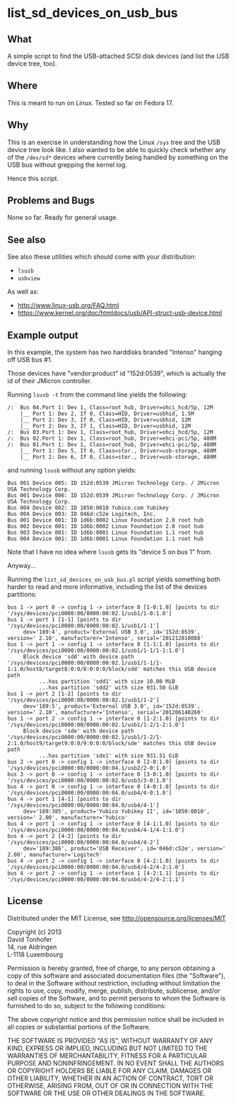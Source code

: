 list_sd_devices_on_usb_bus
==========================

What
----

A simple script to find the USB-attached SCSI disk devices (and list the USB device tree, too).

Where
-----

This is meant to run on Linux. Tested so far on Fedora 17.

Why
---

This is an exercise in understanding how the Linux `/sys` tree and the USB device tree look like. I also
wanted to be able to quickly check whether any of the `/dev/sd*` devices where currently being handled
by something on the USB bus without grepping the kernel log.

Hence this script. 

Problems and Bugs
-----------------

None so far. Ready for general usage.

See also
--------

See also these utilities which should come with your distribution:

  * `lsusb`
  * `usbview`

As well as:

  * http://www.linux-usb.org/FAQ.html
  * https://www.kernel.org/doc/htmldocs/usb/API-struct-usb-device.html
  
Example output
--------------

In this example, the system has two harddisks branded "Intenso" hanging off USB bus #1.

Those devices have "vendor:product" id "152d:0539", which is actually the id of their JMicron controller.

Running `lsusb -t` from the command line yields the following:

    /:  Bus 04.Port 1: Dev 1, Class=root_hub, Driver=ohci_hcd/5p, 12M
        |__ Port 1: Dev 2, If 0, Class=HID, Driver=usbhid, 1.5M
        |__ Port 2: Dev 3, If 0, Class=HID, Driver=usbhid, 12M
        |__ Port 2: Dev 3, If 1, Class=HID, Driver=usbhid, 12M
    /:  Bus 03.Port 1: Dev 1, Class=root_hub, Driver=ohci_hcd/5p, 12M
    /:  Bus 02.Port 1: Dev 1, Class=root_hub, Driver=ehci-pci/5p, 480M
    /:  Bus 01.Port 1: Dev 1, Class=root_hub, Driver=ehci-pci/5p, 480M
        |__ Port 1: Dev 5, If 0, Class=stor., Driver=usb-storage, 480M
        |__ Port 2: Dev 6, If 0, Class=stor., Driver=usb-storage, 480M

and running `lsusb` without any option yields:

    Bus 001 Device 005: ID 152d:0539 JMicron Technology Corp. / JMicron USA Technology Corp. 
    Bus 001 Device 006: ID 152d:0539 JMicron Technology Corp. / JMicron USA Technology Corp. 
    Bus 004 Device 002: ID 1050:0010 Yubico.com Yubikey
    Bus 004 Device 003: ID 046d:c52e Logitech, Inc. 
    Bus 001 Device 001: ID 1d6b:0002 Linux Foundation 2.0 root hub
    Bus 002 Device 001: ID 1d6b:0002 Linux Foundation 2.0 root hub
    Bus 003 Device 001: ID 1d6b:0001 Linux Foundation 1.1 root hub
    Bus 004 Device 001: ID 1d6b:0001 Linux Foundation 1.1 root hub

Note that I have no idea where `lsusb` gets its "device 5 on bus 1" from. 

Anyway...

Running the `list_sd_devices_on_usb_bus.pl` script yields something both harder to read and more informative, 
including the list of the devices partitions:

    bus 1 -> port 0 -> config 1 -> interface 0 [1-0:1.0] [points to dir '/sys/devices/pci0000:00/0000:00:02.1/usb1/1-0:1.0']
    bus 1 -> port 1 [1-1] [points to dir '/sys/devices/pci0000:00/0000:00:02.1/usb1/1-1']
         dev='189:4', product='External USB 3.0', id='152d:0539', version=' 2.10', manufacturer='Intenso', serial='201212010088'
    bus 1 -> port 1 -> config 1 -> interface 0 [1-1:1.0] [points to dir '/sys/devices/pci0000:00/0000:00:02.1/usb1/1-1/1-1:1.0']
         Block device 'sdd' with device path '/sys/devices/pci0000:00/0000:00:02.1/usb1/1-1/1-1:1.0/host8/target8:0:0/8:0:0:0/block/sdd' matches this USB device path
              ...has partition 'sdd1' with size 10.00 MiB
              ...has partition 'sdd2' with size 931.50 GiB
    bus 1 -> port 2 [1-2] [points to dir '/sys/devices/pci0000:00/0000:00:02.1/usb1/1-2']
         dev='189:5', product='External USB 3.0', id='152d:0539', version=' 2.10', manufacturer='Intenso', serial='201206140260'
    bus 1 -> port 2 -> config 1 -> interface 0 [1-2:1.0] [points to dir '/sys/devices/pci0000:00/0000:00:02.1/usb1/1-2/1-2:1.0']
         Block device 'sde' with device path '/sys/devices/pci0000:00/0000:00:02.1/usb1/1-2/1-2:1.0/host9/target9:0:0/9:0:0:0/block/sde' matches this USB device path
              ...has partition 'sde1' with size 931.51 GiB
    bus 2 -> port 0 -> config 1 -> interface 0 [2-0:1.0] [points to dir '/sys/devices/pci0000:00/0000:00:04.1/usb2/2-0:1.0']
    bus 3 -> port 0 -> config 1 -> interface 0 [3-0:1.0] [points to dir '/sys/devices/pci0000:00/0000:00:02.0/usb3/3-0:1.0']
    bus 4 -> port 0 -> config 1 -> interface 0 [4-0:1.0] [points to dir '/sys/devices/pci0000:00/0000:00:04.0/usb4/4-0:1.0']
    bus 4 -> port 1 [4-1] [points to dir '/sys/devices/pci0000:00/0000:00:04.0/usb4/4-1']
         dev='189:385', product='Yubico Yubikey II', id='1050:0010', version=' 2.00', manufacturer='Yubico'
    bus 4 -> port 1 -> config 1 -> interface 0 [4-1:1.0] [points to dir '/sys/devices/pci0000:00/0000:00:04.0/usb4/4-1/4-1:1.0']
    bus 4 -> port 2 [4-2] [points to dir '/sys/devices/pci0000:00/0000:00:04.0/usb4/4-2']
         dev='189:386', product='USB Receiver', id='046d:c52e', version=' 2.00', manufacturer='Logitech'
    bus 4 -> port 2 -> config 1 -> interface 0 [4-2:1.0] [points to dir '/sys/devices/pci0000:00/0000:00:04.0/usb4/4-2/4-2:1.0']
    bus 4 -> port 2 -> config 1 -> interface 1 [4-2:1.1] [points to dir '/sys/devices/pci0000:00/0000:00:04.0/usb4/4-2/4-2:1.1']

License
-------

Distributed under the MIT License, see http://opensource.org/licenses/MIT

Copyright (c) 2013<br>
David Tonhofer<br>
14, rue Aldringen<br>
L-1118 Luxembourg<br>
 
Permission is hereby granted, free of charge, to any person obtaining a copy
of this software and associated documentation files (the "Software"), to deal
in the Software without restriction, including without limitation the rights
to use, copy, modify, merge, publish, distribute, sublicense, and/or sell
copies of the Software, and to permit persons to whom the Software is
furnished to do so, subject to the following conditions:
 
The above copyright notice and this permission notice shall be included in
all copies or substantial portions of the Software.
 
THE SOFTWARE IS PROVIDED "AS IS", WITHOUT WARRANTY OF ANY KIND, EXPRESS OR
IMPLIED, INCLUDING BUT NOT LIMITED TO THE WARRANTIES OF MERCHANTABILITY,
FITNESS FOR A PARTICULAR PURPOSE AND NONINFRINGEMENT. IN NO EVENT SHALL THE
AUTHORS OR COPYRIGHT HOLDERS BE LIABLE FOR ANY CLAIM, DAMAGES OR OTHER
LIABILITY, WHETHER IN AN ACTION OF CONTRACT, TORT OR OTHERWISE, ARISING FROM,
OUT OF OR IN CONNECTION WITH THE SOFTWARE OR THE USE OR OTHER DEALINGS IN
THE SOFTWARE.
